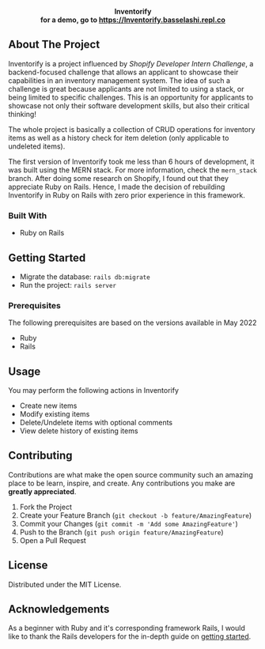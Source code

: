 <!-- PROJECT LOGO -->
<p align="center">
    <b>Inventorify</b>
    <br />
    <b>for a demo, go to <a target="_blank" href="https://inventorify.basselashi.repl.co/">https://Inventorify.basselashi.repl.co</a></b>
</p>

<!-- ABOUT THE PROJECT -->
## About The Project
Inventorify is a project influenced by *Shopify Developer Intern Challenge*, a backend-focused challenge that allows an applicant to showcase their capabilities in an inventory management system. The idea of such a challenge is great because applicants are not limited to using a stack, or being limited to specific challenges. This is an opportunity for applicants to showcase not only their software development skills, but also their critical thinking!

The whole project is basically a collection of CRUD operations for inventory items as well as a history check for item deletion (only applicable to undeleted items).

The first version of Inventorify took me less than 6 hours of development, it was built using the MERN stack. For more information, check the `mern_stack` branch. After doing some research on Shopify, I found out that they appreciate Ruby on Rails. Hence, I made the decision of rebuilding Inventorify in Ruby on Rails with zero prior experience in this framework.

### Built With
* Ruby on Rails

<!-- GETTING STARTED -->
## Getting Started
* Migrate the database: `rails db:migrate`
* Run the project: `rails server`

### Prerequisites
The following prerequisites are based on the versions available in May 2022
* Ruby
* Rails

<!-- USAGE EXAMPLES -->
## Usage
You may perform the following actions in Inventorify
* Create new items
* Modify existing items
* Delete/Undelete items with optional comments
* View delete history of existing items

<!-- CONTRIBUTING -->
## Contributing

Contributions are what make the open source community such an amazing place to be learn, inspire, and create. Any contributions you make are **greatly appreciated**.

1. Fork the Project
2. Create your Feature Branch (`git checkout -b feature/AmazingFeature`)
3. Commit your Changes (`git commit -m 'Add some AmazingFeature'`)
4. Push to the Branch (`git push origin feature/AmazingFeature`)
5. Open a Pull Request

<!-- LICENSE -->
## License

Distributed under the MIT License.

<!-- ACKNOWLEDGEMENTS -->
## Acknowledgements
As a beginner with Ruby and it's corresponding framework Rails, I would like to thank the Rails developers for the
in-depth guide on [getting started](https://guides.rubyonrails.org/getting_started.html).
